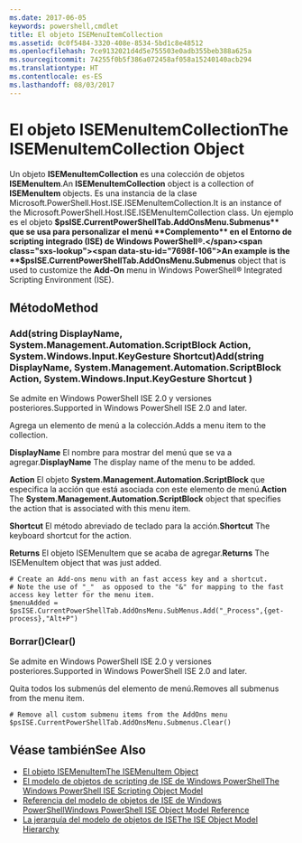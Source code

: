 ```yaml
---
ms.date: 2017-06-05
keywords: powershell,cmdlet
title: El objeto ISEMenuItemCollection
ms.assetid: 0c0f5484-3320-408e-8534-5bd1c8e48512
ms.openlocfilehash: 7ce9132021d4d5e755503e0adb355beb388a625a
ms.sourcegitcommit: 74255f0b5f386a072458af058a15240140acb294
ms.translationtype: HT
ms.contentlocale: es-ES
ms.lasthandoff: 08/03/2017
---
```

# <a name="the-isemenuitemcollection-object"></a><span data-ttu-id="7698f-103">El objeto ISEMenuItemCollection</span><span class="sxs-lookup"><span data-stu-id="7698f-103">The ISEMenuItemCollection Object</span></span>
  <span data-ttu-id="7698f-104">Un objeto **ISEMenuItemCollection** es una colección de objetos **ISEMenuItem**.</span><span class="sxs-lookup"><span data-stu-id="7698f-104">An **ISEMenuItemCollection** object is a collection of **ISEMenuItem** objects.</span></span> <span data-ttu-id="7698f-105">Es una instancia de la clase Microsoft.PowerShell.Host.ISE.ISEMenuItemCollection.</span><span class="sxs-lookup"><span data-stu-id="7698f-105">It is an instance of the Microsoft.PowerShell.Host.ISE.ISEMenuItemCollection class.</span></span> <span data-ttu-id="7698f-106">Un ejemplo es el objeto **$psISE.CurrentPowerShellTab.AddOnsMenu.Submenus** que se usa para personalizar el menú **Complemento** en el Entorno de scripting integrado (ISE) de Windows PowerShell®.</span><span class="sxs-lookup"><span data-stu-id="7698f-106">An example is the **$psISE.CurrentPowerShellTab.AddOnsMenu.Submenus** object that is used to customize the **Add-On** menu in Windows PowerShell® Integrated Scripting Environment (ISE).</span></span>

## <a name="method"></a><span data-ttu-id="7698f-107">Método</span><span class="sxs-lookup"><span data-stu-id="7698f-107">Method</span></span>

### <a name="addstring-displayname-systemmanagementautomationscriptblock-action-systemwindowsinputkeygesture-shortcut-"></a><span data-ttu-id="7698f-108">Add\(string DisplayName, System.Management.Automation.ScriptBlock Action, System.Windows.Input.KeyGesture Shortcut\)</span><span class="sxs-lookup"><span data-stu-id="7698f-108">Add\(string DisplayName, System.Management.Automation.ScriptBlock Action, System.Windows.Input.KeyGesture Shortcut \)</span></span>
  <span data-ttu-id="7698f-109">Se admite en Windows PowerShell ISE 2.0 y versiones posteriores.</span><span class="sxs-lookup"><span data-stu-id="7698f-109">Supported in Windows PowerShell ISE 2.0 and later.</span></span> 

 <span data-ttu-id="7698f-110">Agrega un elemento de menú a la colección.</span><span class="sxs-lookup"><span data-stu-id="7698f-110">Adds a menu item to the collection.</span></span>

 <span data-ttu-id="7698f-111">**DisplayName** El nombre para mostrar del menú que se va a agregar.</span><span class="sxs-lookup"><span data-stu-id="7698f-111">**DisplayName** The display name of the menu to be added.</span></span>

 <span data-ttu-id="7698f-112">**Action** El objeto **System.Management.Automation.ScriptBlock** que especifica la acción que está asociada con este elemento de menú.</span><span class="sxs-lookup"><span data-stu-id="7698f-112">**Action** The **System.Management.Automation.ScriptBlock** object that specifies the action that is associated with this menu item.</span></span>

 <span data-ttu-id="7698f-113">**Shortcut** El método abreviado de teclado para la acción.</span><span class="sxs-lookup"><span data-stu-id="7698f-113">**Shortcut** The keyboard shortcut for the action.</span></span>

 <span data-ttu-id="7698f-114">**Returns** El objeto ISEMenuItem que se acaba de agregar.</span><span class="sxs-lookup"><span data-stu-id="7698f-114">**Returns** The ISEMenuItem object that was just added.</span></span>

```
# Create an Add-ons menu with an fast access key and a shortcut.
# Note the use of "_"  as opposed to the "&" for mapping to the fast access key letter for the menu item.
$menuAdded = $psISE.CurrentPowerShellTab.AddOnsMenu.SubMenus.Add("_Process",{get-process},"Alt+P")
```

### <a name="clear"></a><span data-ttu-id="7698f-115">Borrar\(\)</span><span class="sxs-lookup"><span data-stu-id="7698f-115">Clear\(\)</span></span>
  <span data-ttu-id="7698f-116">Se admite en Windows PowerShell ISE 2.0 y versiones posteriores.</span><span class="sxs-lookup"><span data-stu-id="7698f-116">Supported in Windows PowerShell ISE 2.0 and later.</span></span> 

 <span data-ttu-id="7698f-117">Quita todos los submenús del elemento de menú.</span><span class="sxs-lookup"><span data-stu-id="7698f-117">Removes all submenus from the menu item.</span></span>

```
# Remove all custom submenu items from the AddOns menu
$psISE.CurrentPowerShellTab.AddOnsMenu.Submenus.Clear()

```

## <a name="see-also"></a><span data-ttu-id="7698f-118">Véase también</span><span class="sxs-lookup"><span data-stu-id="7698f-118">See Also</span></span>
- [<span data-ttu-id="7698f-119">El objeto ISEMenuItem</span><span class="sxs-lookup"><span data-stu-id="7698f-119">The ISEMenuItem Object</span></span>](The-ISEMenuItem-Object.md) 
- [<span data-ttu-id="7698f-120">El modelo de objetos de scripting de ISE de Windows PowerShell</span><span class="sxs-lookup"><span data-stu-id="7698f-120">The Windows PowerShell ISE Scripting Object Model</span></span>](The-Windows-PowerShell-ISE-Scripting-Object-Model.md) 
- [<span data-ttu-id="7698f-121">Referencia del modelo de objetos de ISE de Windows PowerShell</span><span class="sxs-lookup"><span data-stu-id="7698f-121">Windows PowerShell ISE Object Model Reference</span></span>](Windows-PowerShell-ISE-Object-Model-Reference.md) 
- [<span data-ttu-id="7698f-122">La jerarquía del modelo de objetos de ISE</span><span class="sxs-lookup"><span data-stu-id="7698f-122">The ISE Object Model Hierarchy</span></span>](The-ISE-Object-Model-Hierarchy.md)

  
